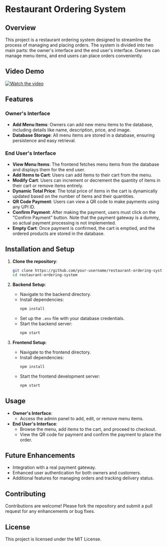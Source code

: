 # Restaurant Ordering System

## Overview
This project is a restaurant ordering system designed to streamline the process of managing and placing orders. The system is divided into two main parts: the owner's interface and the end user's interface. Owners can manage menu items, and end users can place orders conveniently.


## Video Demo
[![Watch the video]()](https://drive.google.com/file/d/1TDAV4uNx8k2zP9K9GLnmz2c1H6aDsDEz/view?usp=sharing)


## Features

### Owner's Interface
- **Add Menu Items**: Owners can add new menu items to the database, including details like name, description, price, and image.
- **Database Storage**: All menu items are stored in a database, ensuring persistence and easy retrieval.

### End User's Interface
- **View Menu Items**: The frontend fetches menu items from the database and displays them for the end user.
- **Add Items to Cart**: Users can add items to their cart from the menu.
- **Modify Cart**: Users can increment or decrement the quantity of items in their cart or remove items entirely.
- **Dynamic Total Price**: The total price of items in the cart is dynamically updated based on the number of items and their quantities.
- **QR Code Payment**: Users can view a QR code to make payments using any UPI ID. 
- **Confirm Payment**: After making the payment, users must click on the "Confirm Payment" button. Note that the payment gateway is a dummy, so actual payment processing is not implemented.
- **Empty Cart**: Once payment is confirmed, the cart is emptied, and the ordered products are stored in the database.

## Installation and Setup
1. **Clone the repository**:
    ```bash
    git clone https://github.com/your-username/restaurant-ordering-system.git
    cd restaurant-ordering-system
    ```

2. **Backend Setup**:
    - Navigate to the backend directory.
    - Install dependencies:
        ```bash
        npm install
        ```
    - Set up the `.env` file with your database credentials.
    - Start the backend server:
        ```bash
        npm start
        ```

3. **Frontend Setup**:
    - Navigate to the frontend directory.
    - Install dependencies:
        ```bash
        npm install
        ```
    - Start the frontend development server:
        ```bash
        npm start
        ```

## Usage
- **Owner's Interface**: 
    - Access the admin panel to add, edit, or remove menu items.
- **End User's Interface**: 
    - Browse the menu, add items to the cart, and proceed to checkout.
    - View the QR code for payment and confirm the payment to place the order.

## Future Enhancements
- Integration with a real payment gateway.
- Enhanced user authentication for both owners and customers.
- Additional features for managing orders and tracking delivery status.

## Contributing
Contributions are welcome! Please fork the repository and submit a pull request for any enhancements or bug fixes.

## License
This project is licensed under the MIT License.

